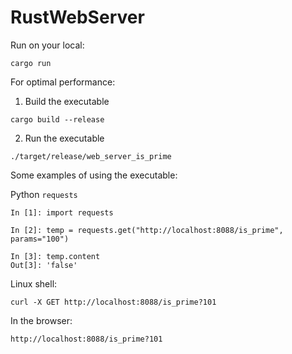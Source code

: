 # RustWebServer
Run on your local:
```
cargo run
```

For optimal performance:

1) Build the executable
```
cargo build --release
```
2) Run the executable
```
./target/release/web_server_is_prime 
```

Some examples of using the executable:

Python `requests`
```
In [1]: import requests

In [2]: temp = requests.get("http://localhost:8088/is_prime", params="100")

In [3]: temp.content
Out[3]: 'false'

```

Linux shell: 
```
curl -X GET http://localhost:8088/is_prime?101
```

In the browser:
```
http://localhost:8088/is_prime?101
```


